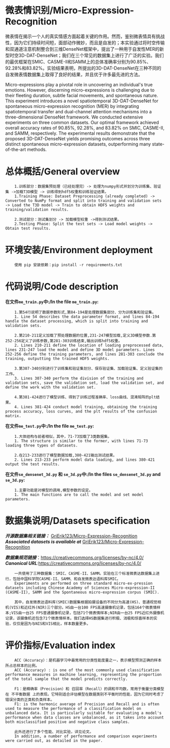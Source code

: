 # 微表情识别/Micro-Expression-Recognition
微表情在揭示一个人的真实情感方面起着关键的作用。然而，鉴别微表情具有挑战性，因为它们持续时间短，面部动作微妙，而且是自发的；本实验通过将时空传输和双通道注意机制整合到三维DenseNet框架中，提出了一种用于自发性MER的新型时空3D-DAT-DenseNet；我们在三个常见的数据集上进行了广泛的实验。我们的最优框架在SMIC、CASME-II和SAMM上的总体准确率分别为90.85%、92.28%和83.82%。实验结果表明，所提出的3D-DAT-DenseNet在三种不同的自发微表情数据集上取得了良好的结果，并且优于许多最先进的方法。

Micro-expressions play a pivotal role in uncovering an individual's true emotions. However, discerning micro-expressions is challenging due to their fleeting duration, subtle facial movements, and spontaneous nature. This experiment introduces a novel spatiotemporal 3D-DAT-DenseNet for spontaneous micro-expression recognition (MER) by integrating spatiotemporal transfer and dual-channel attention mechanisms into a three-dimensional DenseNet framework. We conducted extensive experiments on three common datasets. Our optimal framework achieved overall accuracy rates of 90.85%, 92.28%, and 83.82% on SMIC, CASME-II, and SAMM, respectively. The experimental results demonstrate that the proposed 3D-DAT-DenseNet yields promising outcomes across three distinct spontaneous micro-expression datasets, outperforming many state-of-the-art methods.

# 总体概括/General overview
        1.训练部分：数据集预处理（已经处理完）-> 处理为numpy形式并划分为训练集、验证集 ->加载T3D模型 -> 训练得到hdf5权重和训练验证结果。  
        1.Training Phase: Dataset Preprocessing (already completed) -> Converted to NumPy format and split into training and validation sets -> Load the T3D model -> Train to obtain HDF5 weights and training/validation results.
        
        2.测试部分：测试集划分 -> 加载模型权重 ->得到测试结果。   
        2.Testing Phase: Split the test sets -> Load model weights -> Obtain test results.
        
# 环境安装/Environment deployment
        使用 pip 安装依赖：pip install -r requirements.txt
 
# 代码说明/Code description
**在文件`me_train.py`中:/In the file `me_train.py`:**  

        1.第54行说明了数据参数形式,第84-194是处理数据集部分、分为训练集和验证集。
        1. Line 54 describes the data parameter format, and lines 84-194 handle the dataset processing, which is split into training and validation sets.
        
        2.第210-211定义加载了预处理数据的位置,231-247模型加载,定义3D模型参数.第252-256定义了训练参数,第281-303训练结束,输出训练hdf5权重。
        2. Lines 210-211 define the location of loading preprocessed data, lines 231-247 load the model and define 3D model parameters. Lines 252-256 define the training parameters, and lines 281-303 conclude the training, outputting the trained HDF5 weights.
        
        3.第307-340分别进行了训练集和验证集划分、保存验证集、加载验证集、定义验证集的工作。
        3. Lines 307-340 perform the division of the training and validation sets, save the validation set, load the validation set, and define the work with the validation set.
        
        4.第381-424进行了模型训练、得到了训练过程准确率、loss曲线、混淆矩阵的plt结果。
        4. Lines 381-424 conduct model training, obtaining the training process accuracy, loss curves, and the plt results of the confusion matrix.
       
**在文件`me_test.py`中:/In the file `me_test.py`:**

        1.大体结构与前者相似，其中，71-73加载了3类数据集。
        1. The structure is similar to the former, with lines 71-73 loading three types of datasets.
        
        2.在213-233进行了模型数据加载,380-421输出测试结果。
        2. Lines 213-233 perform model data loading, and lines 380-421 output the test results.
       
**在文件`se_densenet_3d.py` 和 `se_3d.py`中:/In the files `se_densenet_3d.py` and `se_3d.py`:**

        1.主要功能是对模型的调用,模型参数的设定。
        1. The main functions are to call the model and set model parameters.

# 数据集说明/Datasets specification
 ***开源数据集相关链接：*** [GriErik123/Micro-Expression-Recognition](https://huggingface.co/datasets/GriErik123/Micro-Expression-Recognition/tree/main)  
 ***Associated datasets is available at*** [GriErik123/Micro-Expression-Recognition](https://huggingface.co/datasets/GriErik123/Micro-Expression-Recognition/tree/main)   
 
 ***数据集规范链接***：https://creativecommons.org/licenses/by-nc/4.0/  
 ***Canonical URL***:https://creativecommons.org/licenses/by-nc/4.0/

        一共使用了三种数据集：SMIC、CASME-II、SAMM。实验在三个标准微表达数据集上进行，包括中国科学院CASME-II、SAMM、和自发微表达语料库SMIC。  
        Experiments are performed on three standard micro-ex-pression datasets including Chinese Academy of Sciences Micro-expression-II (CASME-II), SAMM and the Spontaneous micro-expression corpus (SMIC).
        
        其中，自发微表达语料库(SMIC)数据集根据拍摄设备的不同分为高速(HS)、普通视觉相机(VIS)和近红外(NIR)三个部分。HS由一台100 FPS高速摄像机记录，包括164个微表情样本;VIS由一台25 FPS普通摄像机记录，包括71个微表情样本;NIR由一台25 FPS近红外摄像机记录，该摄像机还包含71个微表情样本。我们选择HS数据集进行积极、消极和惊喜样本的实验，仅仅是因为与NIS和VIS相比，样本数量更多。

# 评价指标/Evaluation index
        ACC（Accuracy）：是机器学习中最常用的分类性能度量之一，表示模型预测正确的样本所占总样本的比例。  
        ACC (Accuracy) : is one of the most commonly used classification performance measures in machine learning, representing the proportion of the total sample that the model predicts correctly.  
        
        F1：是精确率（Precision）和 召回率（Recall）的调和平均数，常用于衡量分类模型在 不平衡数据 上的表现。它特别适合评估模型在数据类别不平衡时的性能，因为它同时考虑了错误分类的正类和负类样本。  
        F1: is the harmonic average of Precision and Recall and is often used to measure the performance of a classification model on unbalanced data. It is particularly suitable for evaluating a model's performance when data classes are unbalanced, as it takes into account both misclassified positive and negative class samples.  
        
        此外还进行了多个性能、对比实验，详见论文。  
        In addition, a number of performance and comparison experiments were carried out, as detailed in the paper.
